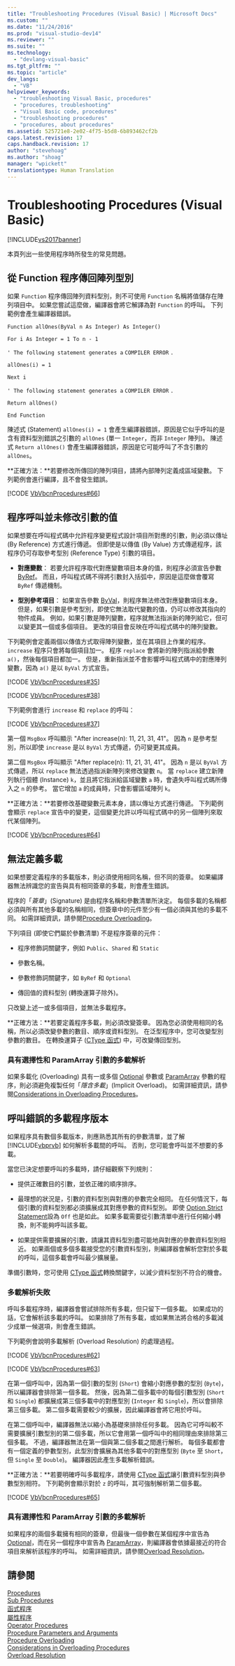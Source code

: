 ```yaml
---
title: "Troubleshooting Procedures (Visual Basic) | Microsoft Docs"
ms.custom: ""
ms.date: "11/24/2016"
ms.prod: "visual-studio-dev14"
ms.reviewer: ""
ms.suite: ""
ms.technology: 
  - "devlang-visual-basic"
ms.tgt_pltfrm: ""
ms.topic: "article"
dev_langs: 
  - "VB"
helpviewer_keywords: 
  - "troubleshooting Visual Basic, procedures"
  - "procedures, troubleshooting"
  - "Visual Basic code, procedures"
  - "troubleshooting procedures"
  - "procedures, about procedures"
ms.assetid: 525721e8-2e02-4f75-b5d8-6b893462cf2b
caps.latest.revision: 17
caps.handback.revision: 17
author: "stevehoag"
ms.author: "shoag"
manager: "wpickett"
translationtype: Human Translation
---
```

# Troubleshooting Procedures (Visual Basic)
[!INCLUDE[vs2017banner](../../../../csharp/includes/vs2017banner.md)]

本頁列出一些使用程序時所發生的常見問題。  
  
## 從 Function 程序傳回陣列型別  
 如果 `Function` 程序傳回陣列資料型別，則不可使用 `Function` 名稱將值儲存在陣列項目中。  如果您嘗試這麼做，編譯器會將它解譯為對 `Function` 的呼叫。  下列範例會產生編譯器錯誤。  
  
 `Function allOnes(ByVal n As Integer) As Integer()`  
  
 `For i As Integer = 1 To n - 1`  
  
 `' The following statement generates a`   `COMPILER ERROR`  `.`  
  
 `allOnes(i) = 1`  
  
 `Next i`  
  
 `' The following statement generates a`   `COMPILER ERROR`  `.`  
  
 `Return allOnes()`  
  
 `End Function`  
  
 陳述式 \(Statement\) `allOnes(i) = 1` 會產生編譯器錯誤，原因是它似乎呼叫的是含有資料型別錯誤之引數的 `allOnes` \(單一 `Integer`，而非 `Integer` 陣列\)。  陳述式 `Return allOnes()` 會產生編譯器錯誤，原因是它可能呼叫了不含引數的 `allOnes`。  
  
 **正確方法：**若要修改所傳回的陣列項目，請將內部陣列定義成區域變數。  下列範例會進行編譯，且不會發生錯誤。  
  
 [!CODE [VbVbcnProcedures#66](../CodeSnippet/VS_Snippets_VBCSharp/VbVbcnProcedures#66)]  
  
## 程序呼叫並未修改引數的值  
 如果想要在呼叫程式碼中允許程序變更程式設計項目所對應的引數，則必須以傳址 \(By Reference\) 方式進行傳遞。  但即使是以傳值 \(By Value\) 方式傳遞程序，該程序仍可存取參考型別 \(Reference Type\) 引數的項目。  
  
-   **對應變數**：  若要允許程序取代對應變數項目本身的值，則程序必須宣告參數 [ByRef](../../../../visual-basic/language-reference/modifiers/byref.md)。  而且，呼叫程式碼不得將引數封入括弧中，原因是這麼做會覆寫 `ByRef` 傳遞機制。  
  
-   **型別參考項目**：  如果宣告參數 [ByVal](../../../../visual-basic/language-reference/modifiers/byval.md)，則程序無法修改對應變數項目本身。  但是，如果引數是參考型別，即使它無法取代變數的值，仍可以修改其指向的物件成員。  例如，如果引數是陣列變數，程序就無法指派新的陣列給它，但可以變更其一個或多個項目。  更改的項目會反映在呼叫程式碼中的陣列變數。  
  
 下列範例會定義兩個以傳值方式取得陣列變數，並在其項目上作業的程序。  `increase` 程序只會將每個項目加一。  程序 `replace` 會將新的陣列指派給參數 `a()`，然後每個項目都加一。  但是，重新指派並不會影響呼叫程式碼中的對應陣列變數，因為 `a()` 是以 `ByVal` 方式宣告。  
  
 [!CODE [VbVbcnProcedures#35](../CodeSnippet/VS_Snippets_VBCSharp/VbVbcnProcedures#35)]  
  
 [!CODE [VbVbcnProcedures#38](../CodeSnippet/VS_Snippets_VBCSharp/VbVbcnProcedures#38)]  
  
 下列範例會進行 `increase` 和 `replace` 的呼叫：  
  
 [!CODE [VbVbcnProcedures#37](../CodeSnippet/VS_Snippets_VBCSharp/VbVbcnProcedures#37)]  
  
 第一個 `MsgBox` 呼叫顯示 "After increase\(n\): 11, 21, 31, 41"。  因為 `n` 是參考型別，所以即使 `increase` 是以 `ByVal` 方式傳遞，仍可變更其成員。  
  
 第二個 `MsgBox` 呼叫顯示 "After replace\(n\): 11, 21, 31, 41"。  因為 `n` 是以 `ByVal` 方式傳遞，所以 `replace` 無法透過指派新陣列來修改變數 `n`。  當 `replace` 建立新陣列執行個體 \(Instance\) `k`，並且將它指派給區域變數 `a` 時，會遺失呼叫程式碼所傳入之 `n` 的參考。  當它增加 `a` 的成員時，只會影響區域陣列 `k`。  
  
 **正確方法：**若要修改基礎變數元素本身，請以傳址方式進行傳遞。  下列範例會顯示 `replace` 宣告中的變更，這個變更允許以呼叫程式碼中的另一個陣列來取代某個陣列。  
  
 [!CODE [VbVbcnProcedures#64](../CodeSnippet/VS_Snippets_VBCSharp/VbVbcnProcedures#64)]  
  
## 無法定義多載  
 如果想要定義程序的多載版本，則必須使用相同名稱，但不同的簽章。  如果編譯器無法辨識您的宣告與具有相同簽章的多載，則會產生錯誤。  
  
 程序的「*簽章*」\(Signature\) 是由程序名稱和參數清單所決定。  每個多載的名稱都必須與所有其他多載的名稱相同，但簽章中的元件至少有一個必須與其他的多載不同。  如需詳細資訊，請參閱[Procedure Overloading](../../../../visual-basic/programming-guide/language-features/procedures/procedure-overloading.md)。  
  
 下列項目 \(即使它們屬於參數清單\) 不是程序簽章的元件：  
  
-   程序修飾詞關鍵字，例如 `Public`、`Shared` 和 `Static`  
  
-   參數名稱。  
  
-   參數修飾詞關鍵字，如 `ByRef` 和 `Optional`  
  
-   傳回值的資料型別 \(轉換運算子除外\)。  
  
 只改變上述一或多個項目，並無法多載程序。  
  
 **正確方法：**若要定義程序多載，則必須改變簽章。  因為您必須使用相同的名稱，所以必須改變參數的數目、順序或資料型別。  在泛型程序中，您可改變型別參數的數目。  在轉換運算子 \([CType 函式](../../../../visual-basic/language-reference/functions/ctype-function.md)\) 中，可改變傳回型別。  
  
### 具有選擇性和 ParamArray 引數的多載解析  
 如果多載化 \(Overloading\) 具有一或多個 [Optional](../../../../visual-basic/language-reference/modifiers/optional.md) 參數或 [ParamArray](../../../../visual-basic/language-reference/modifiers/paramarray.md) 參數的程序，則必須避免複製任何「*隱含多載*」\(Implicit Overload\)。  如需詳細資訊，請參閱[Considerations in Overloading Procedures](../../../../visual-basic/programming-guide/language-features/procedures/considerations-in-overloading-procedures.md)。  
  
## 呼叫錯誤的多載程序版本  
 如果程序具有數個多載版本，則應熟悉其所有的參數清單，並了解 [!INCLUDE[vbprvb](../../../../csharp/programming-guide/concepts/linq/includes/vbprvb_md.md)] 如何解析多載間的呼叫。  否則，您可能會呼叫並不想要的多載。  
  
 當您已決定想要呼叫的多載時，請仔細觀察下列規則：  
  
-   提供正確數目的引數，並依正確的順序排序。  
  
-   最理想的狀況是，引數的資料型別與對應的參數完全相同。  在任何情況下，每個引數的資料型別都必須擴展成其對應參數的資料型別。  即使 [Option Strict Statement](../../../../visual-basic/language-reference/statements/option-strict-statement.md)設為 `Off` 也是如此。  如果多載需要從引數清單中進行任何縮小轉換，則不能夠呼叫該多載。  
  
-   如果提供需要擴展的引數，請讓其資料型別盡可能地與對應的參數資料型別相近。  如果兩個或多個多載接受您的引數資料型別，則編譯器會解析您對於多載的呼叫，這個多載會呼叫最少擴展量。  
  
 準備引數時，您可使用 [CType 函式](../../../../visual-basic/language-reference/functions/ctype-function.md)轉換關鍵字，以減少資料型別不符合的機會。  
  
### 多載解析失敗  
 呼叫多載程序時，編譯器會嘗試排除所有多載，但只留下一個多載。  如果成功的話，它會解析該多載的呼叫。  如果排除了所有多載，或如果無法將合格的多載減少成單一候選項，則會產生錯誤。  
  
 下列範例會說明多載解析 \(Overload Resolution\) 的處理過程。  
  
 [!CODE [VbVbcnProcedures#62](../CodeSnippet/VS_Snippets_VBCSharp/VbVbcnProcedures#62)]  
  
 [!CODE [VbVbcnProcedures#63](../CodeSnippet/VS_Snippets_VBCSharp/VbVbcnProcedures#63)]  
  
 在第一個呼叫中，因為第一個引數的型別 \(`Short`\) 會縮小對應參數的型別 \(`Byte`\)，所以編譯器會排除第一個多載。  然後，因為第二個多載中的每個引數型別 \(`Short` 和 `Single`\) 都擴展成第三個多載中的對應型別 \(`Integer` 和 `Single`\)，所以會排除第三個多載。  第二個多載需要較少的擴展，因此編譯器會將它用於呼叫。  
  
 在第二個呼叫中，編譯器無法以縮小為基礎來排除任何多載。  因為它可呼叫較不需要擴展引數型別的第二個多載，所以它會用第一個呼叫中的相同理由來排除第三個多載。  不過，編譯器無法在第一個與第二個多載之間進行解析。  每個多載都會有一個定義的參數型別，此型別會擴展為其他多載中的對應型別 \(`Byte` 至 `Short`，但 `Single` 至 `Double`\)。  編譯器因此產生多載解析錯誤。  
  
 **正確方法：**若要明確呼叫多載程序，請使用 [CType 函式](../../../../visual-basic/language-reference/functions/ctype-function.md)讓引數資料型別與參數型別相符。  下列範例會顯示對於 `z` 的呼叫，其可強制解析第二個多載。  
  
 [!CODE [VbVbcnProcedures#65](../CodeSnippet/VS_Snippets_VBCSharp/VbVbcnProcedures#65)]  
  
### 具有選擇性和 ParamArray 引數的多載解析  
 如果程序的兩個多載擁有相同的簽章，但最後一個參數在某個程序中宣告為 [Optional](../../../../visual-basic/language-reference/modifiers/optional.md)，而在另一個程序中宣告為 [ParamArray](../../../../visual-basic/language-reference/modifiers/paramarray.md)，則編譯器會依據最接近的符合項目來解析該程序的呼叫。  如需詳細資訊，請參閱[Overload Resolution](../../../../visual-basic/programming-guide/language-features/procedures/overload-resolution.md)。  
  
## 請參閱  
 [Procedures](../../../../visual-basic/programming-guide/language-features/procedures/index.md)   
 [Sub Procedures](../../../../visual-basic/programming-guide/language-features/procedures/sub-procedures.md)   
 [函式程序](../../../../visual-basic/programming-guide/language-features/procedures/function-procedures.md)   
 [屬性程序](../../../../visual-basic/programming-guide/language-features/procedures/property-procedures.md)   
 [Operator Procedures](../../../../visual-basic/programming-guide/language-features/procedures/operator-procedures.md)   
 [Procedure Parameters and Arguments](../../../../visual-basic/programming-guide/language-features/procedures/procedure-parameters-and-arguments.md)   
 [Procedure Overloading](../../../../visual-basic/programming-guide/language-features/procedures/procedure-overloading.md)   
 [Considerations in Overloading Procedures](../../../../visual-basic/programming-guide/language-features/procedures/considerations-in-overloading-procedures.md)   
 [Overload Resolution](../../../../visual-basic/programming-guide/language-features/procedures/overload-resolution.md)
